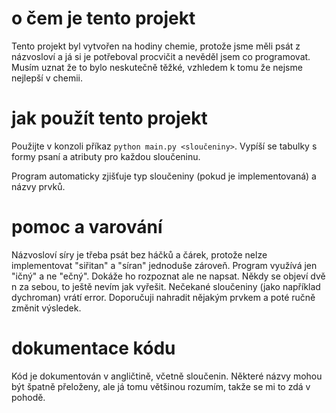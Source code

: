 # o čem je tento projekt
Tento projekt byl vytvořen na hodiny chemie, protože jsme měli psát z názvosloví a já si je potřeboval procvičit a nevěděl jsem co programovat.
Musím uznat že to bylo neskutečně těžké, vzhledem k tomu že nejsme nejlepší v chemii.

# jak použít tento projekt
Použijte v konzoli příkaz `python main.py <sloučeniny>`. Vypíší se tabulky s formy psaní a atributy pro každou sloučeninu.

Program automaticky zjišťuje typ sloučeniny (pokud je implementovaná) a názvy prvků.

# pomoc a varování
Názvosloví síry je třeba psát bez háčků a čárek, protože nelze implementovat "siřitan" a "síran" jednoduše zároveň.
Program využívá jen "ičný" a ne "ečný". Dokáže ho rozpoznat ale ne napsat.
Někdy se objeví dvě n za sebou, to ještě nevím jak vyřešit.
Nečekané sloučeniny (jako například dychroman) vrátí error. Doporučuji nahradit nějakým prvkem a poté ručně změnit výsledek.

# dokumentace kódu
Kód je dokumentován v angličtině, včetně sloučenin. Některé názvy mohou být špatně přeloženy, ale já tomu většinou rozumím, takže se mi to zdá v pohodě.
